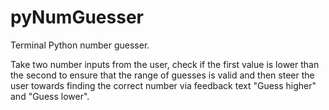 # pyNumGuesser
Terminal Python number guesser.

Take two number inputs from the user, check if the first value is lower than the second to ensure that the range of guesses is valid and then steer the user towards finding the correct number via feedback text "Guess higher" and "Guess lower".

